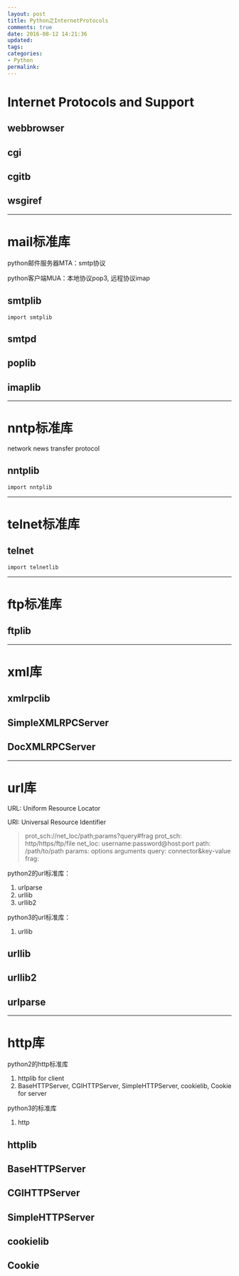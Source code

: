 ```yaml
---
layout: post
title: Python之InternetProtocols
comments: true
date: 2016-08-12 14:21:36
updated:
tags:
categories:
- Python
permalink:
---
```


# Internet Protocols and Support

## webbrowser

## cgi

## cgitb

## wsgiref

***

# mail标准库

python邮件服务器MTA：smtp协议

python客户端MUA：本地协议pop3, 远程协议imap

## smtplib

    import smtplib

## smtpd

## poplib

## imaplib

***

# nntp标准库

network news transfer protocol

## nntplib

    import nntplib

***

# telnet标准库

## telnet

    import telnetlib

***

# ftp标准库

## ftplib

***

# xml库

## xmlrpclib

## SimpleXMLRPCServer

## DocXMLRPCServer

***

# url库

URL: Uniform Resource Locator

URI: Universal Resource Identifier

> prot_sch://net_loc/path;params?query#frag
> prot_sch: http/https/ftp/file
> net_loc: username:password@host:port
> path: /path/to/path
> params: options arguments
> query: connector&key-value
> frag:

python2的url标准库：
1. urlparse
2. urllib
3. urllib2

python3的url标准库：
1. urllib

## urllib

## urllib2

## urlparse

***

# http库

python2的http标准库
1. httplib for client
2. BaseHTTPServer, CGIHTTPServer, SimpleHTTPServer, cookielib, Cookie for server

python3的标准库
1. http

## httplib

## BaseHTTPServer

## CGIHTTPServer

## SimpleHTTPServer

## cookielib

## Cookie

